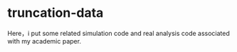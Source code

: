 # truncation-data
Here，i put some related simulation code and real analysis code associated with my academic paper. 

